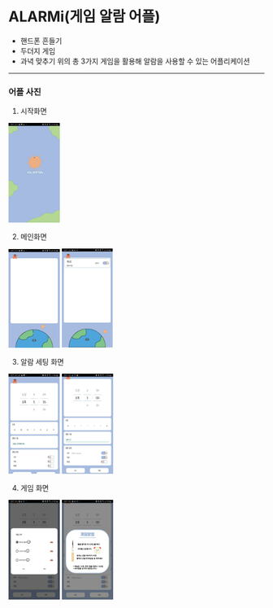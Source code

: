 # ALARMi(게임 알람 어플)

+ 핸드폰 흔들기
+ 두더지 게임
+ 과녁 맞추기
위의 총 3가지 게임을 활용해 알람을 사용할 수 있는 어플리케이션  

---
### 어플 사진

1. 시작화면
<div>
<img src = "./image/start.jpg" width="20%">
</div>

2. 메인화면
<div>
<img src = "./image/main.jpg" width="20%">
<img src = "./image/alarm.jpg" width="19.8%">
</div>

3. 알람 세팅 화면
<div>
<img src = "./image/setting1.jpg" width="20%">
<img src = "./image/setting2.jpg" width="20%">
</div>

4. 게임 화면
<div>
<img src = "./image/choice_game.jpg" width="20%">
<img src = "./image/ex_game.jpg" width="20%">
</div>
